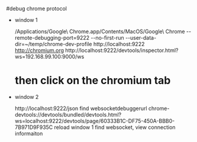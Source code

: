 #debug chrome protocol
- window 1

	/Applications/Google\ Chrome.app/Contents/MacOS/Google\ Chrome --remote-debugging-port=9222 --no-first-run --user-data-dir=~/temp/chrome-dev-profile http://localhost:9222 http://chromium.org
	http://localhost:9222/devtools/inspector.html?ws=192.168.99.100:9000/ws
	# then click on the chromium tab
	
- window 2

	http://localhost:9222/json
	find websocketdebuggerurl
	chrome-devtools://devtools/bundled/devtools.html?ws=localhost:9222/devtools/page/60333B1C-DF75-450A-BBB0-7B971D9F935C
	reload window 1
	find websocket, view connection informaiton
	
